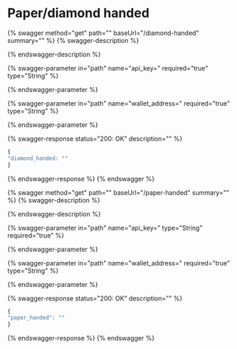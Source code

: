 # Paper/diamond handed

{% swagger method="get" path="" baseUrl="/diamond-handed" summary="" %}
{% swagger-description %}

{% endswagger-description %}

{% swagger-parameter in="path" name="api_key=" required="true" type="String" %}

{% endswagger-parameter %}

{% swagger-parameter in="path" name="wallet_address=" required="true" type="String" %}

{% endswagger-parameter %}

{% swagger-response status="200: OK" description="" %}
```javascript
{
"diamond_handed: ""
}
```
{% endswagger-response %}
{% endswagger %}

{% swagger method="get" path="" baseUrl="/paper-handed" summary="" %}
{% swagger-description %}

{% endswagger-description %}

{% swagger-parameter in="path" name="api_key=" type="String" required="true" %}

{% endswagger-parameter %}

{% swagger-parameter in="path" name="wallet_address=" required="true" type="String" %}

{% endswagger-parameter %}

{% swagger-response status="200: OK" description="" %}
```javascript
{
"paper_handed": ""
}
```
{% endswagger-response %}
{% endswagger %}
